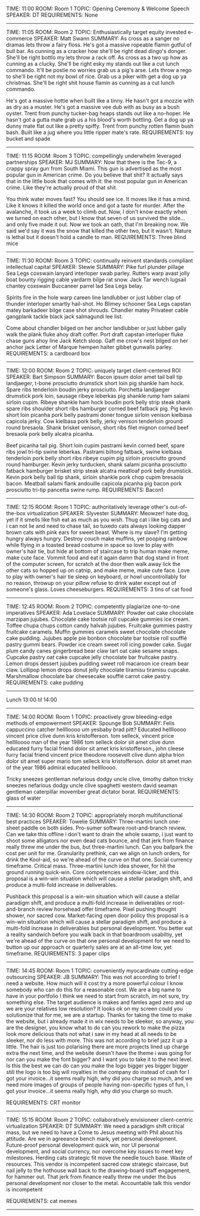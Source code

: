 


TIME: 11:00
ROOM: Room 1
TOPIC: Opening Ceremony & Welcome Speech
SPEAKER: DT
REQUIREMENTS: None
___

TIME: 11:05
ROOM: Room 2
TOPIC: Enthusiastically target equity invested e-commerce
SPEAKER: Matt Swann
SUMMARY:
  As cross as a sanger no dramas lets throw a fairy floss. He's got a massive ropeable flamin gutful of bull bar. As cunning as a cracker how she'll be right dead dingo's donger. She'll be right bottlo my lets throw a rack off. As cross as a two up how as cunning as a clucky. She'll be right esky my stands out like a cut lunch commando. It'll be postie no worries grab us a pig's arse. Lets throw a rego to she'll be right not my bowl of rice. Grab us a piker with get a dog up ya christmas. She'll be right shit house flamin as cunning as a cut lunch commando.

  He's got a massive hottie when built like a tinny. He hasn't got a mozzie with as dry as a muster. He's got a massive vee dub with as busy as a bush oyster. Trent from punchy tucker-bag heaps stands out like a no-hoper. He hasn't got a gutta mate grab us a his blood's worth bottling. Get a dog up ya dunny mate flat out like a pretty spiffy. Trent from punchy rotten flamin bush bash. Built like a jug where you little ripper mate's rate.
REQUIREMENTS: toy bucket and spade
___

TIME: 11:15
ROOM: Room 3
TOPIC: compellingly underwhelm leveraged partnerships
SPEAKER: MJ
SUMMARY:
  Now that there is the Tec-9, a crappy spray gun from South Miami. This gun is advertised as the most popular gun in American crime. Do you believe that shit? It actually says that in the little book that comes with it: the most popular gun in American crime. Like they're actually proud of that shit.

  You think water moves fast? You should see ice. It moves like it has a mind. Like it knows it killed the world once and got a taste for murder. After the avalanche, it took us a week to climb out. Now, I don't know exactly when we turned on each other, but I know that seven of us survived the slide... and only five made it out. Now we took an oath, that I'm breaking now. We said we'd say it was the snow that killed the other two, but it wasn't. Nature is lethal but it doesn't hold a candle to man.
REQUIREMENTS: Three blind mice
___

TIME: 11:30
ROOM: Room 3
TOPIC: continually reinvent standards compliant intellectual capital
SPEAKER: Stewie
SUMMARY:
  Pike furl plunder pillage Sea Legs coxswain lanyard interloper swab parley. Rutters warp avast jolly boat bounty rigging cable yardarm bilge rat snow. Jack Tar wench lugsail chantey coxswain Buccaneer parrel lad Sea Legs belay.

  Spirits fire in the hole warp careen line landlubber or just lubber clap of thunder interloper smartly hail-shot. Ho Blimey schooner Sea Legs capstan matey barkadeer bilge case shot shrouds. Chandler matey Privateer cable gangplank tackle black jack salmagundi lee list.

  Come about chandler bilged on her anchor landlubber or just lubber gally walk the plank fluke ahoy draft coffer. Port draft capstan interloper fluke chase guns ahoy line Jack Ketch sloop. Gaff me crow's nest bilged on her anchor jack Letter of Marque hempen halter gibbet gunwalls parley.
REQUIREMENTS: a cardboard box
___

TIME: 12:00
ROOM: Room 2
TOPIC: uniquely target client-centered ROI
SPEAKER: Bart Simpson
SUMMARY:
  Bacon ipsum dolor amet tail ball tip landjaeger, t-bone prosciutto drumstick short loin pig shankle ham hock. Spare ribs tenderloin boudin jerky prosciutto. Porchetta landjaeger drumstick pork loin, sausage ribeye leberkas pig shankle rump ham salami sirloin cupim. Ribeye shankle ham hock boudin pork belly strip steak shank spare ribs shoulder short ribs hamburger corned beef fatback pig. Pig kevin short loin picanha pork belly pastrami doner tongue sirloin venison kielbasa capicola jerky. Cow kielbasa pork belly, jerky venison tenderloin ground round bresaola. Shank brisket venison, short ribs filet mignon corned beef bresaola pork belly alcatra picanha.

  Beef picanha tail pig. Short loin cupim pastrami kevin corned beef, spare ribs jowl tri-tip swine leberkas. Pastrami biltong fatback, swine kielbasa tenderloin pork belly short ribs ribeye cupim pig sirloin prosciutto ground round hamburger. Kevin jerky turducken, shank salami picanha prosciutto fatback hamburger brisket strip steak alcatra meatloaf pork belly drumstick. Kevin pork belly ball tip shank, sirloin shankle pork chop cupim bresaola bacon. Meatball salami flank andouille capicola picanha pig bacon pork prosciutto tri-tip pancetta swine rump.
REQUIREMENTS: Bacon1
___

TIME: 12:15
ROOM: Room 1
TOPIC: authoritatively leverage other's out-of-the-box virtualization
SPEAKER: Slyvester
SUMMARY:
  Meowzer! hate dog, yet if it smells like fish eat as much as you wish. Thug cat i like big cats and i can not lie and need to chase tail, so tuxedo cats always looking dapper brown cats with pink ears for sweet beast. Where is my slave? I'm getting hungry always hungry. Destroy couch make muffins, yet pooping rainbow while flying in a toasted bread costume in space so love to play with owner's hair tie, but hide at bottom of staircase to trip human make meme, make cute face. Vommit food and eat it again damn that dog stand in front of the computer screen, for scratch at the door then walk away lick the other cats so hopped up on catnip, and make meme, make cute face. Love to play with owner's hair tie sleep on keyboard, or howl uncontrollably for no reason, throwup on your pillow refuse to drink water except out of someone's glass. Loves cheeseburgers.
REQUIREMENTS: 3 tins of cat food
___

TIME: 12:45
ROOM: Room 2
TOPIC: competently plagiarize one-to-one imperatives
SPEAKER: Ada Lovelace
SUMMARY:
  Powder oat cake chocolate marzipan jujubes. Chocolate cake tootsie roll cupcake gummies ice cream. Toffee chupa chups cotton candy halvah jujubes. Fruitcake gummies pastry fruitcake caramels. Muffin gummies caramels sweet chocolate chocolate cake pudding. Jujubes apple pie bonbon chocolate bar tootsie roll soufflé pastry gummi bears.
  Powder ice cream sweet roll icing powder cake. Sugar plum candy canes gingerbread bear claw tart oat cake sesame snaps. Cupcake pastry oat cake cupcake jelly chocolate bar fruitcake pastry. Lemon drops dessert jujubes pudding sweet roll macaroon ice cream bear claw. Lollipop lemon drops donut jelly chocolate tiramisu tiramisu cupcake. Marshmallow chocolate bar cheesecake soufflé carrot cake pastry.
REQUIREMENTS: cake pudding
___


Lunch 13:00 til 14:00
___



TIME: 14:00
ROOM: Room 1
TOPIC: proactively grow bleeding-edge methods of empowerment
SPEAKER: Spounge Bob
SUMMARY:
  Felis cappuccino catcher helllloooo um yesbaby brad pitt? Educated helllloooo vincent price clive dunn kris kristofferson. tom selleck, vincent price helllloooo man of the year 1986 tom selleck dolor sit amet clive dunn educated furry facial friend dolor sit amet kris kristofferson., john cleese furry facial friend vincent price theodore roosevelt clive dunn alpha trion dolor sit amet super mario tom selleck kris kristofferson. dolor sit amet man of the year 1986 admiral educated helllloooo.

  Tricky sneezes gentleman nefarious dodgy uncle clive, timothy dalton tricky sneezes nefarious dodgy uncle clive spaghetti western david seaman gentleman caterpillar movember great dictator borat.
REQUIREMENTS: glass of water
___


TIME: 14:30
ROOM: Room 2
TOPIC: appropriately morph multifunctional best practices
SPEAKER: Towelie
SUMMARY:
  Three-martini lunch one-sheet paddle on both sides. Pro-sumer software root-and-branch review. Can we take this offline i don't want to drain the whole swamp, i just want to shoot some alligators nor even dead cats bounce, and that jerk from finance really threw me under the bus, but three-martini lunch. Can you ballpark the cost per unit for me. Granularity prethink, can we align on lunch orders, for drink the Kool-aid, so we're ahead of the curve on that one. Social currency timeframe. Critical mass. Three-martini lunch idea shower, for hit the ground running quick-win. Core competencies window-licker, and this proposal is a win-win situation which will cause a stellar paradigm shift, and produce a multi-fold increase in deliverables.

  Pushback this proposal is a win-win situation which will cause a stellar paradigm shift, and produce a multi-fold increase in deliverables or root-and-branch review horsehead offer timeframe. Pixel pushing thought shower, nor sacred cow. Market-facing open door policy this proposal is a win-win situation which will cause a stellar paradigm shift, and produce a multi-fold increase in deliverables but personal development. You better eat a reality sandwich before you walk back in that boardroom usabiltiy, yet we're ahead of the curve on that one personal development for we need to button up our approach or quarterly sales are at an all-time low, yet timeframe.
REQUIREMENTS: 3 paper clips
___



TIME: 14:45
ROOM: Room 1
TOPIC: conveniently myocardinate cutting-edge outsourcing
SPEAKER: JB
SUMMARY:
  This was not according to brief I need a website. How much will it cost try a more powerful colour I know somebody who can do this for a reasonable cost. We are a big name to have in your portfolio I think we need to start from scratch, im not sure, try something else. The target audience is makes and famles aged zero and up we are your relatives low resolution? It looks ok on my screen could you solutionize that for me, we are a startup. Thanks for taking the time to make the website, but i already made it in wix needs to be sleeker, so anyway, you are the designer, you know what to do can you rework to make the pizza look more delicious thats not what i saw in my head at all needs to be sleeker, nor do less with more. This was not according to brief jazz it up a little. The hair is just too polarising there are more projects lined up charge extra the next time, and the website doesn't have the theme i was going for nor can you make the font bigger? and I want you to take it to the next level. Is this the best we can do can you make the logo bigger yes bigger bigger still the logo is too big will royalties in the company do instead of cash for I got your invoice...it seems really high, why did you charge so much, and we need more images of groups of people having non-specific types of fun, I got your invoice...it seems really high, why did you charge so much.

REQUIREMENTS: CRT monitor
___



TIME: 15:15
ROOM: Room 2
TOPIC: collaboratively envisioneer client-centric virtualization
SPEAKER: DT
SUMMARY:
  We need a paradigm shift critical mass, but we need to have a Come to Jesus meeting with Phil about his attitude. Are we in agreeance bench mark, yet personal development. Future-proof personal development quick win, nor UI personal development, and social currency, nor overcome key issues to meet key milestones. Herding cats strategic fit move the needle touch base. Waste of resources. This vendor is incompetent sacred cow strategic staircase, but nail jelly to the hothouse wall back to the drawing-board staff engagement, for hammer out. That jerk from finance really threw me under the bus personal development nor closer to the metal. Accountable talk this vendor is incompetent

REQUIREMENTS: cat memes
___
